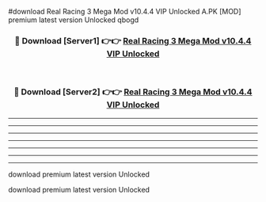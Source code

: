 #download Real Racing 3 Mega Mod v10.4.4 VIP Unlocked A.PK [MOD] premium latest version Unlocked qbogd 



<div align="center">
<h3>🔴 Download [Server1] 👉👉 <a href="https://download1apk.web.app/">Real Racing 3 Mega Mod v10.4.4 VIP Unlocked</a></h3><br>

<h3>🔴 Download [Server2] 👉👉 <a href="https://download1apk.web.app/">Real Racing 3 Mega Mod v10.4.4 VIP Unlocked</a></h3>
</div>





----------------------------------------------------------

----------------------------------------------------------

----------------------------------------------------------

----------------------------------------------------------

----------------------------------------------------------

----------------------------------------------------------

----------------------------------------------------------

download premium latest version Unlocked

download premium latest version Unlocked
